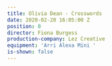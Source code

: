 ```yaml
---
title: Olivia Dean - Crosswords
date: 2020-02-20 16:05:00 Z
position: 0
director: Fiona Burgess
production-company: Lez Creative
equipment: 'Arri Alexa Mini '
is-shown: false
---
```



